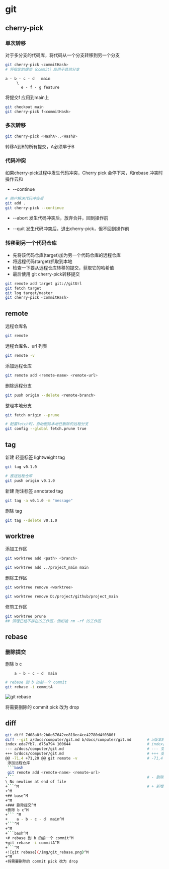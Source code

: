# git

## cherry-pick

### 单次转移
对于多分支的代码库，将代码从一个分支转移到另一个分支

```bash
git cherry-pick <commitHash>
# 将指定的提交（commit）应用于其他分支
```

    a - b - c - d   main
         \
           e - f - g feature

将提交f 应用到main上
```bash
git checkout main
git cherry-pick f<commitHash>
```

### 多次转移
```bash
git cherry-pick <HashA>..<HashB>
```
转移A到B的所有提交，A必须早于B

### 代码冲突
如果cherry-pick过程中发生代码冲突，Cherry pick 会停下来，和rebase 冲突时操作云和

* --continue
```bash
# 用户解决代码冲突后
git add .
git cherry-pick --continue
```

* --abort
发生代码冲突后，放弃合并，回到操作前

* --quit
发生代码冲突后，退出cherry-pick，但不回到操作前

### 转移到另一个代码仓库

* 先将该代码仓库(target)加为另一个代码仓库的远程仓库
* 将远程代码(target)抓取到本地
* 检查一下要从远程仓库转移的提交，获取它的哈希值
* 最后使用 git cherry-pick转移提交

```bash
git remote add target git://gitUrl
git fetch target
git log target/master
git cherry-pick <commitHash>
```

## remote

远程仓库名
```bash
git remote 
```

远程仓库名、url 列表
```bash
git remote -v
```

添加远程仓库
```bash
git remote add <remote-name> <remote-url>
```

删除远程分支
```bash
git push origin --delete <remote-branch>
```

整理本地分支
```bash
git fetch origin --prune

# 配置fetch时，自动删除本地已删除的远程分支
git config --global fetch.prune true
```


##  tag

新建 轻量标签 lightweight tag
```bash
git tag v0.1.0

# 推送远程仓库
git push origin v0.1.0
```

新建 附注标签 annotated tag
```bash
git tag -a v0.1.0 -m "message"
```

删除 tag
```bash
git tag --delete v0.1.0
```


## worktree

添加工作区
```bash
git worktree add <path> <branch>

git worktree add ../project_main main
```

删除工作区
```bash
git worktree remove <worktree>

git worktree remove D:/project/github/project_main
```

修剪工作区
```bash
git worktree prune
## 清理已经不存在的工作区，例如被 rm -rf 的工作区
```

## rebase

### 删除提交
删除 b c
``` 
    a - b - c - d  main
```

```bash
# rebase 到 b 的前一个 commit
git rebase -i commitA
```
![git rebase](/img/git_rebase.png)

将需要删除的 commit pick 改为 drop

## diff

```bash
git diff 7d08a0fc2b0e67642ee818ec4ce42780d4f0380f
diff --git a/docs/computer/git.md b/docs/computer/git.md       # a版本的(即变动前)和b版本的(即变动后),进行比较
index eda7fb7..d75a794 100644                                  # index区域的eda7fb7对象,与工作目录区域的d75a794对象进行比较。100代表普通文件，644代表文件具有的权限
--- a/docs/computer/git.md                                     # --- 变动前
+++ b/docs/computer/git.md                                     # +++ 变动后
@@ -71,4 +71,20 @@ git remote -v                               # -71,4 变动前第71行开始，连续4行  +71,20 变动后第71行开始，连续20行
 添加远程仓库
 ```bash
 git remote add <remote-name> <remote-url>
-```                                                           # - 删除
\ No newline at end of file
+```^M                                                         # + 新增
+^M
+## base^M
+^M
+### 删除提交^M
+删除 b c^M
+``` ^M
+    a - b - c - d  main^M
+```^M
+^M
+```bash^M
+# rebase 到 b 的前一个 commit^M
+git rebase -i commitA^M
+```^M
+![git rebase](/img/git_rebase.png)^M
+^M
+将需要删除的 commit pick 改为 drop
```
